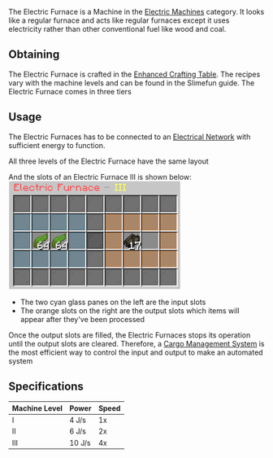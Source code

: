 The Electric Furnace is a Machine in the [Electric Machines](https://github.com/Slimefun/Slimefun4/wiki/Electric-Machines) category. It looks like a regular furnace and acts like regular furnaces except it uses electricity rather than other conventional fuel like wood and coal.

## Obtaining

The Electric Furnace is crafted in the [Enhanced Crafting Table](https://github.com/TheBusyBiscuit/Slimefun4/wiki/Enhanced-Crafting-Table). The recipes vary with the machine levels and can be found in the Slimefun guide. The Electric Furnace comes in three tiers



## Usage

The Electric Furnaces has to be connected to an [Electrical Network](https://github.com/Slimefun/Slimefun4/wiki/Electric-Machines) with sufficient energy to function. 

All three levels of the Electric Furnace have the same layout

And the slots of an Electric Furnace III is shown below:  
![Electric Furnace III Slots](https://raw.githubusercontent.com/Slimefun/Slimefun-Wiki/master/images/electric-furnace.png)

- The two cyan glass panes on the left are the input slots 
- The orange slots on the right are the output slots which items will appear after they've been processed 

Once the output slots are filled, the Electric Furnaces stops its operation until the output slots are cleared. Therefore, a [Cargo Management System](https://github.com/Slimefun/Slimefun4/wiki/Cargo-Management) is the most efficient way to control the input and output to make an automated system

## Specifications

| Machine Level | Power  | Speed  | 
| ------------- | ------ | ------ | 
| I             | 4 J/s  | 1x     | 
| II            | 6 J/s  | 2x     | 
| III           | 10 J/s | 4x     | 

